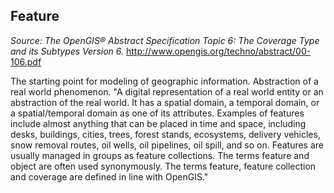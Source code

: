 ## Feature
*Source: The OpenGIS® Abstract Specification Topic 6: The Coverage Type and its Subtypes Version 6.* 
http://www.opengis.org/techno/abstract/00-106.pdf

The starting point for modeling of geographic information. Abstraction of a real world phenomenon. 
"A digital representation of a real world entity or an abstraction of the real world. 
It has a spatial domain, a temporal domain, or a spatial/temporal domain as one of its attributes. 
Examples of features include almost anything that can be placed in time and space, including desks, buildings, 
cities, trees, forest stands, ecosystems, delivery vehicles, snow removal routes, oil wells, oil pipelines, oil spill, and so on. 
Features are usually managed in groups as feature collections. The terms feature and object are often used synonymously. 
The terms feature, feature collection and coverage are defined in line with OpenGIS."

